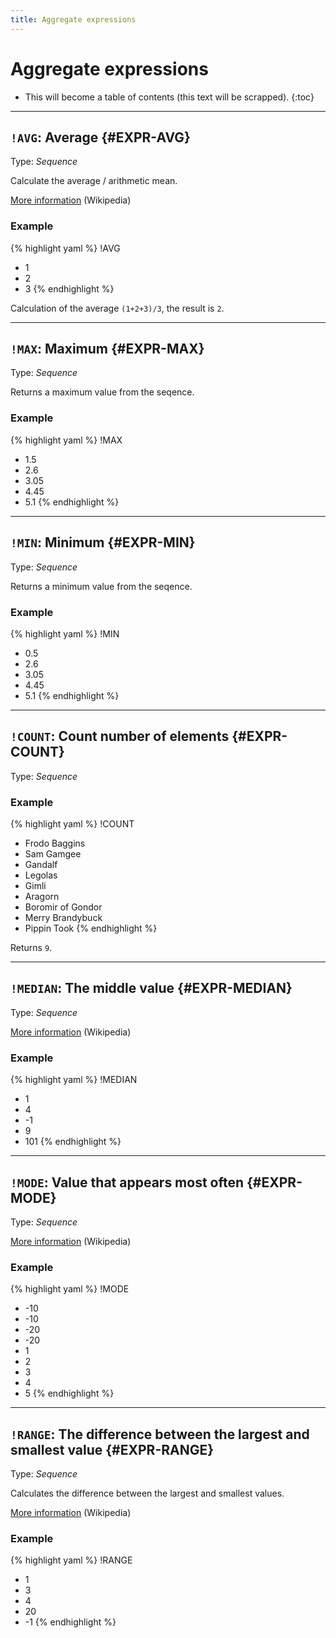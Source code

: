 ```yaml
---
title: Aggregate expressions
---
```


# Aggregate expressions

* This will become a table of contents (this text will be scrapped).
{:toc}

---

## `!AVG`: Average {#EXPR-AVG}

Type: _Sequence_

Calculate the average / arithmetic mean.

[More information](https://en.wikipedia.org/wiki/Arithmetic_mean) (Wikipedia)

### Example

{% highlight yaml %}
!AVG
- 1
- 2
- 3
{% endhighlight %}

Calculation of the average `(1+2+3)/3`,  the result is `2`.

---

## `!MAX`: Maximum {#EXPR-MAX}

Type: _Sequence_

Returns a maximum value from the seqence.


### Example

{% highlight yaml %}
!MAX
- 1.5
- 2.6
- 3.05
- 4.45
- 5.1
{% endhighlight %}


---

## `!MIN`: Minimum {#EXPR-MIN}

Type: _Sequence_

Returns a minimum value from the seqence.

### Example

{% highlight yaml %}
!MIN
- 0.5
- 2.6
- 3.05
- 4.45
- 5.1
{% endhighlight %}

---

## `!COUNT`: Count number of elements {#EXPR-COUNT}

Type: _Sequence_

### Example

{% highlight yaml %}
!COUNT
- Frodo Baggins
- Sam Gamgee
- Gandalf
- Legolas
- Gimli
- Aragorn
- Boromir of Gondor
- Merry Brandybuck
- Pippin Took
{% endhighlight %}

Returns `9`.

---

## `!MEDIAN`: The middle value {#EXPR-MEDIAN}

Type: _Sequence_

[More information](https://en.wikipedia.org/wiki/Median) (Wikipedia)


### Example

{% highlight yaml %}
!MEDIAN
- 1
- 4
- -1
- 9
- 101
{% endhighlight %}

---

## `!MODE`: Value that appears most often {#EXPR-MODE}

Type: _Sequence_

[More information](https://en.wikipedia.org/wiki/Mode_%28statistics%29) (Wikipedia)


### Example

{% highlight yaml %}
!MODE
- -10
- -10
- -20
- -20
- 1
- 2
- 3
- 4
- 5
{% endhighlight %}

---

## `!RANGE`: The difference between the largest and smallest value {#EXPR-RANGE}

Type: _Sequence_

Calculates the difference between the largest and smallest values.

[More information](https://en.wikipedia.org/wiki/Range_%28statistics%29) (Wikipedia)

### Example

{% highlight yaml %}
!RANGE
- 1
- 3
- 4
- 20
- -1
{% endhighlight %}
